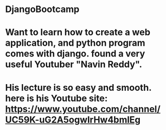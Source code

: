 # DjangoBootcamp

# Want to learn how to create a web application, and python program comes with django. found a very useful Youtuber "Navin Reddy".
# His lecture is so easy and smooth. here is his Youtube site: https://www.youtube.com/channel/UC59K-uG2A5ogwIrHw4bmlEg
